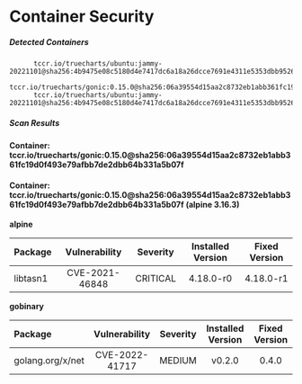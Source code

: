 # Container Security

##### Detected Containers

          tccr.io/truecharts/ubuntu:jammy-20221101@sha256:4b9475e08c5180d4e7417dc6a18a26dcce7691e4311e5353dbb952645c5ff43f
          tccr.io/truecharts/gonic:0.15.0@sha256:06a39554d15aa2c8732eb1abb361fc19d0f493e79afbb7de2dbb64b331a5b07f
          tccr.io/truecharts/ubuntu:jammy-20221101@sha256:4b9475e08c5180d4e7417dc6a18a26dcce7691e4311e5353dbb952645c5ff43f

##### Scan Results

**Container: tccr.io/truecharts/gonic:0.15.0@sha256:06a39554d15aa2c8732eb1abb361fc19d0f493e79afbb7de2dbb64b331a5b07f**

#### Container: tccr.io/truecharts/gonic:0.15.0@sha256:06a39554d15aa2c8732eb1abb361fc19d0f493e79afbb7de2dbb64b331a5b07f (alpine 3.16.3)
    

**alpine**

      
| Package         |    Vulnerability   |   Severity  |  Installed Version | Fixed Version |
|:----------------|:------------------:|:-----------:|:------------------:|:-------------:|
| libtasn1         |    CVE-2021-46848   |   CRITICAL  |  4.18.0-r0 | 4.18.0-r1 |

**gobinary**

      
| Package         |    Vulnerability   |   Severity  |  Installed Version | Fixed Version |
|:----------------|:------------------:|:-----------:|:------------------:|:-------------:|
| golang.org/x/net         |    CVE-2022-41717   |   MEDIUM  |  v0.2.0 | 0.4.0 |

